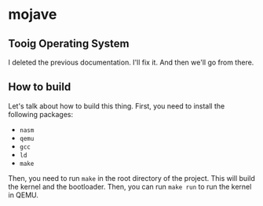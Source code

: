 # mojave

## Tooig Operating System

I deleted the previous documentation. I'll fix it. And then we'll go from there.

## How to build

Let's talk about how to build this thing. First, you need to install the following packages:

- `nasm`
- `qemu`
- `gcc`
- `ld`
- `make`

Then, you need to run `make` in the root directory of the project. This will build the kernel and the bootloader. Then, you can run `make run` to run the kernel in QEMU.